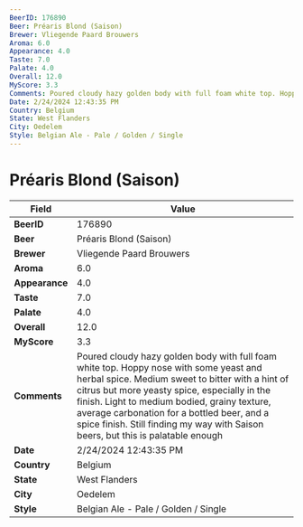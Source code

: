 ```yaml
---
BeerID: 176890
Beer: Préaris Blond (Saison)
Brewer: Vliegende Paard Brouwers
Aroma: 6.0
Appearance: 4.0
Taste: 7.0
Palate: 4.0
Overall: 12.0
MyScore: 3.3
Comments: Poured cloudy hazy golden body with full foam white top. Hoppy nose with some yeast and herbal spice. Medium sweet to bitter with a hint of citrus but more yeasty spice, especially in the finish. Light to medium bodied, grainy texture, average carbonation for a bottled beer, and a spice finish. Still finding my way with Saison beers, but this is palatable enough
Date: 2/24/2024 12:43:35 PM
Country: Belgium
State: West Flanders
City: Oedelem
Style: Belgian Ale - Pale / Golden / Single
---
```


# Préaris Blond (Saison)

| Field         | Value |
|---------------|-------|
| **BeerID** | 176890 |
| **Beer** | Préaris Blond (Saison) |
| **Brewer** | Vliegende Paard Brouwers |
| **Aroma** | 6.0 |
| **Appearance** | 4.0 |
| **Taste** | 7.0 |
| **Palate** | 4.0 |
| **Overall** | 12.0 |
| **MyScore** | 3.3 |
| **Comments** | Poured cloudy hazy golden body with full foam white top. Hoppy nose with some yeast and herbal spice. Medium sweet to bitter with a hint of citrus but more yeasty spice, especially in the finish. Light to medium bodied, grainy texture, average carbonation for a bottled beer, and a spice finish. Still finding my way with Saison beers, but this is palatable enough |
| **Date** | 2/24/2024 12:43:35 PM |
| **Country** | Belgium |
| **State** | West Flanders |
| **City** | Oedelem |
| **Style** | Belgian Ale - Pale / Golden / Single |
